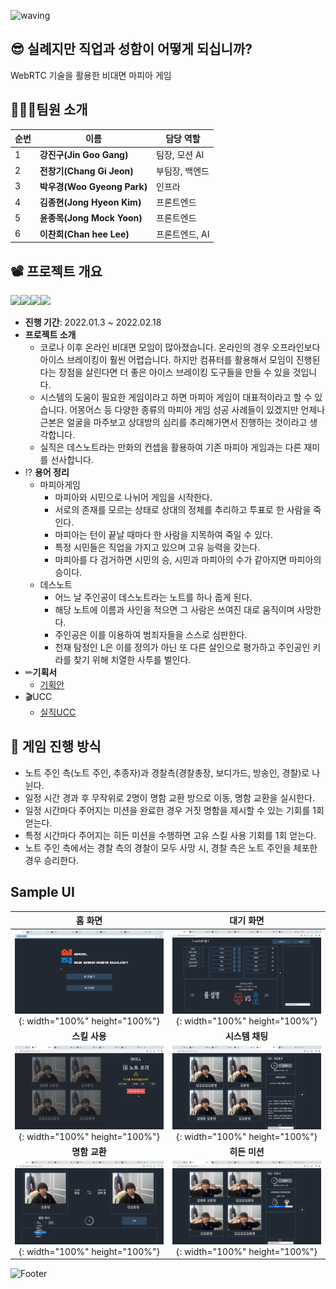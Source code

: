 ![waving](https://capsule-render.vercel.app/api?type=waving&height=200&text=silzick!&fontAlign=80&fontAlignY=40&color=gradient)

##  😎 실례지만 직업과 성함이 어떻게 되십니까?

WebRTC 기술을 활용한 비대면 마피아 게임



## 👨‍👩‍👦팀원 소개

| 순번 | 이름                        | 담당 역할      |
| ---- | --------------------------- | -------------- |
| 1    | **강진구(Jin Goo Gang)**    | 팀장, 모션 AI  |
| 2    | **전창기(Chang Gi Jeon)**   | 부팀장, 백엔드 |
| 3    | **박우경(Woo Gyeong Park)** | 인프라         |
| 4    | **김종현(Jong Hyeon Kim)**  | 프론트엔드     |
| 5    | **윤종목(Jong Mock Yoon)**  | 프론트엔드     |
| 6    | **이찬희(Chan hee Lee)**    | 프론트엔드, AI |



## 📽️ 프로젝트 개요

<img src ="https://img.shields.io/badge/Framework-Vue.js-blue"/><img src ="https://img.shields.io/badge/Framework-vuex-blue"/><img src ="https://img.shields.io/badge/WebRTC-Openvidu-green"/><img src ="https://img.shields.io/badge/Motion%20AI-TeachableMachine-brightgreen"/>

- **진행 기간**: 2022.01.3 ~ 2022.02.18
- **프로젝트 소개**
  - 코로나 이후 온라인 비대면 모임이 많아졌습니다. 온라인의 경우 오프라인보다 아이스 브레이킹이 훨씬 어렵습니다. 하지만 컴퓨터를 활용해서 모임이 진행된다는 장점을 살린다면 더 좋은 아이스 브레이킹 도구들을 만들 수 있을 것입니다.
  - 시스템의 도움이 필요한 게임이라고 하면 마피아 게임이 대표적이라고 할 수 있습니다. 어몽어스 등 다양한 종류의 마피아 게임 성공 사례들이 있겠지만 언제나 근본은 얼굴을 마주보고 상대방의 심리를 추리해가면서 진행하는 것이라고 생각합니다.
  - 실직은 데스노트라는 만화의 컨셉을 활용하여 기존 마피아 게임과는 다른 재미를 선사합니다.
- ⁉️ **용어 정리**
  - 마피아게임
    - 마피아와 시민으로 나뉘어 게임을 시작한다.
    - 서로의 존재를 모르는 상태로 상대의 정체를 추리하고 투표로 한 사람을 죽인다.
    - 마피아는 턴이 끝날 때마다 한 사람을 지목하여 죽일 수 있다.
    - 특정 시민들은 직업을 가지고 있으며 고유 능력을 갖는다.
    - 마피아를 다 검거하면 시민의 승, 시민과 마피아의 수가 같아지면 마피아의 승이다.
  - 데스노트
    - 어느 날 주인공이 데스노트라는 노트를 하나 줍게 된다.
    - 해당 노트에 이름과 사인을 적으면 그 사람은 쓰여진 대로 움직이며 사망한다.
    - 주인공은 이를 이용하여 범죄자들을 스스로 심판한다.
    - 천재 탐정인 L은 이를 정의가 아닌 또 다른 살인으로 평가하고 주인공인 키라를 찾기 위해 치열한 사투를 벌인다.
- ✏**기획서**
  - [기획안](https://silzick.notion.site/dd91cfac0ec1448a9f1b08f7cd572907)
- 🎬UCC
  - [실직UCC](https://youtu.be/WVQtWBEhl64)



## 🎲 게임 진행 방식

- 노트 주인 측(노트 주인, 추종자)과 경찰측(경찰총장, 보디가드, 방송인, 경찰)로 나뉜다.
- 일정 시간 경과 후 무작위로 2명이 명함 교환 방으로 이동, 명함 교환을 실시한다.
- 일정 시간마다 주어지는 미션을 완료한 경우 거짓 명함을 제시할 수 있는 기회를 1회 얻는다.
- 특정 시간마다 주어지는 히든 미션을 수행하면 고유 스킬 사용 기회를 1회 얻는다.
- 노트 주인 측에서는 경찰 측의 경찰이 모두 사망 시, 경찰 측은 노트 주인을 체포한 경우 승리한다.



## Sample UI

|                         **홈 화면**                          |                        **대기 화면**                         |
| :----------------------------------------------------------: | :----------------------------------------------------------: |
| ![대기화면](README.assets\home.png){: width="100%" height="100%"} | ![대기화면](README.assets\waiting.png){: width="100%" height="100%"} |
|                        **스킬 사용**                         |                       **시스템 채팅**                        |
| ![스킬사용](README.assets/useSkill.png){: width="100%" height="100%"} | ![스킬사용](README.assets/system.png){: width="100%" height="100%"} |
|                        **명함 교환**                         |                        **히든 미션**                         |
| ![스킬사용](README.assets/exchange.png){: width="100%" height="100%"} | ![스킬사용](README.assets/hidden.png){: width="100%" height="100%"} |

![Footer](https://capsule-render.vercel.app/api?type=waving&color=auto&height=200&section=footer)
